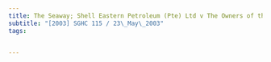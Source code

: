 ```yaml
---
title: The Seaway; Shell Eastern Petroleum (Pte) Ltd v The Owners of the Ship or Vessel "Seaway" 
subtitle: "[2003] SGHC 115 / 23\_May\_2003"
tags:


---
```


